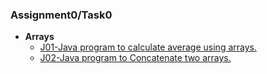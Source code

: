 ### Assignment0/Task0
* **Arrays**
  * [J01-Java program to calculate average using arrays.](https://github.com/jayakumari1503/NAAD/blob/main/Task0/Arrays/J01.java)
  * [J02-Java program to Concatenate two arrays.](https://github.com/jayakumari1503/NAAD/blob/main/Task0/Arrays/J02.java)